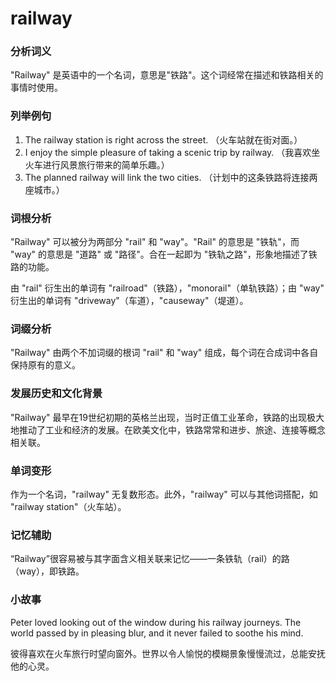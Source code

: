 # railway

### 分析词义

  

"Railway" 是英语中的一个名词，意思是"铁路"。这个词经常在描述和铁路相关的事情时使用。

  

### 列举例句

  

1.  The railway station is right across the street. （火车站就在街对面。）
2.  I enjoy the simple pleasure of taking a scenic trip by railway. （我喜欢坐火车进行风景旅行带来的简单乐趣。）
3.  The planned railway will link the two cities. （计划中的这条铁路将连接两座城市。）

  

### 词根分析

  

"Railway" 可以被分为两部分 "rail" 和 "way"。"Rail" 的意思是 "铁轨"，而 "way" 的意思是 "道路" 或 "路径"。合在一起即为 "铁轨之路"，形象地描述了铁路的功能。

  

由 "rail" 衍生出的单词有 "railroad"（铁路），"monorail"（单轨铁路）；由 "way" 衍生出的单词有 "driveway"（车道），"causeway"（堤道）。

  

### 词缀分析

  

"Railway" 由两个不加词缀的根词 "rail" 和 "way" 组成，每个词在合成词中各自保持原有的意义。

  

### 发展历史和文化背景

  

"Railway" 最早在19世纪初期的英格兰出现，当时正值工业革命，铁路的出现极大地推动了工业和经济的发展。在欧美文化中，铁路常常和进步、旅途、连接等概念相关联。

  

### 单词变形

  

作为一个名词，"railway" 无复数形态。此外，"railway" 可以与其他词搭配，如 "railway station"（火车站）。

  

### 记忆辅助

  

“Railway”很容易被与其字面含义相关联来记忆——一条铁轨（rail）的路（way），即铁路。

  

### 小故事

  

Peter loved looking out of the window during his railway journeys. The world passed by in pleasing blur, and it never failed to soothe his mind.

  

彼得喜欢在火车旅行时望向窗外。世界以令人愉悦的模糊景象慢慢流过，总能安抚他的心灵。
